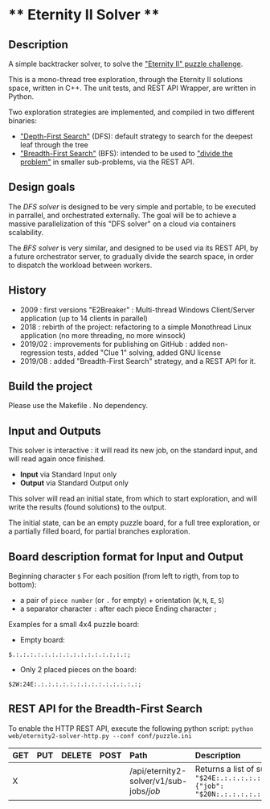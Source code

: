 #  ** Eternity II Solver **

## Description

A simple backtracker solver, to solve the ["Eternity II" puzzle challenge](https://en.wikipedia.org/wiki/Eternity_II_puzzle).

This is a mono-thread tree exploration, through the Eternity II solutions space, written in C++.
The unit tests, and REST API Wrapper, are written in Python.

Two exploration strategies are implemented, and compiled in two different binaries:
 - ["Depth-First Search"](https://en.wikipedia.org/wiki/Depth-first_search) (DFS): default strategy to search for the deepest leaf through the tree
 - ["Breadth-First Search"](https://en.wikipedia.org/wiki/Breadth-first_search) (BFS): intended to be used to ["divide the problem"](https://en.wikipedia.org/wiki/Divide-and-conquer_algorithm) in smaller sub-problems, via the REST API.

## Design goals

The *DFS solver* is designed to be very simple and portable, to be executed in parrallel, and orchestrated externally.
The goal will be to achieve a massive parallelization of this "DFS solver" on a cloud via containers scalability.

The *BFS solver* is very similar, and designed to be used via its REST API, by a future orchestrator server, to gradually divide the search space, in order to dispatch the workload between workers.

## History

 - 2009 : first versions "E2Breaker" : Multi-thread Windows Client/Server application (up to 14 clients in parallel)
 - 2018 : rebirth of the project: refactoring to a simple Monothread Linux application (no more threading, no more winsock) 
 - 2019/02 : improvements for publishing on GitHub : added non-regression tests, added "Clue 1" solving, added GNU license
 - 2019/08 : added "Breadth-First Search" strategy, and a REST API for it.

## Build the project

Please use the Makefile .
No dependency.

## Input and Outputs

This solver is interactive : it will read its new job, on the standard input, and will read again once finished.

 - **Input** via Standard Input only
 - **Output** via Standard Output only

This solver will read an initial state, from which to start exploration, and will write the results (found solutions) to the output.

The initial state, can be an empty puzzle board, for a full tree exploration, or a partially filled board, for partial branches exploration.

## Board description format for Input and Output

Beginning character `$`
For each position (from left to rigth, from top to bottom):
 - a pair of `piece number` (or `.` for empty) + orientation (`W`, `N`, `E`, `S`)
 - a separator character `:` after each piece
Ending character `;`

Examples for a small 4x4 puzzle board:
 - Empty board: 
 ```
 $.:.:.:.:.:.:.:.:.:.:.:.:.:.:.:.:;
 ```
 - Only 2 placed pieces on the board: 
 ```
 $2W:24E:.:.:.:.:.:.:.:.:.:.:.:.:.:.:;
 ```

 ## REST API for the Breadth-First Search

To enable the HTTP REST API, execute the following python script:
`python web/eternity2-solver-http.py --conf conf/puzzle.ini`

 | GET | PUT | DELETE | POST | Path                                    | Description                             |
 | :-- | :-- | :----- | :--- | :-------------------------------------- | :-------------------------------------- |
 | X   |     |        |      | /api/eternity2-solver/v1/sub-jobs/_job_ | Returns a list of sub-jobs (JSON format). Example: `[{"job": "$24E:.:.:.:.:.:.:.:.:.:.:.:.:.:.:.:.:.:.:.:.:.:.:.:.:;"}, {"job": "$20N:.:.:.:.:.:.:.:.:.:.:.:.:.:.:.:.:.:.:.:.:.:.:.:.:;"}]` |


